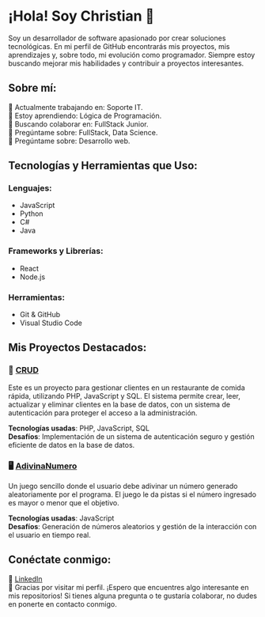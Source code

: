# ¡Hola! Soy Christian 👋

Soy un desarrollador de software apasionado por crear soluciones tecnológicas. En mi perfil de GitHub encontrarás mis proyectos, mis aprendizajes y, sobre todo, mi evolución como programador. Siempre estoy buscando mejorar mis habilidades y contribuir a proyectos interesantes.

## Sobre mí:

🔭 Actualmente trabajando en: Soporte IT.  
🌱 Estoy aprendiendo: Lógica de Programación.  
👯 Buscando colaborar en: FullStack Junior.  
🤔 Pregúntame sobre: FullStack, Data Science.  
💬 Pregúntame sobre: Desarrollo web.

## Tecnologías y Herramientas que Uso:

### Lenguajes:
- JavaScript
- Python
- C#
- Java

### Frameworks y Librerías:
- React
- Node.js

### Herramientas:
- Git & GitHub
- Visual Studio Code

## Mis Proyectos Destacados:

### 🚀 [CRUD](https://chrisbaroneyt.github.io/CRUD/)
Este es un proyecto para gestionar clientes en un restaurante de comida rápida, utilizando PHP, JavaScript y SQL. El sistema permite crear, leer, actualizar y eliminar clientes en la base de datos, con un sistema de autenticación para proteger el acceso a la administración.

**Tecnologías usadas**: PHP, JavaScript, SQL  
**Desafíos**: Implementación de un sistema de autenticación seguro y gestión eficiente de datos en la base de datos.

### 🖥️ [AdivinaNumero](https://chrisbaroneyt.github.io/AdivinaNumero/)
Un juego sencillo donde el usuario debe adivinar un número generado aleatoriamente por el programa. El juego le da pistas si el número ingresado es mayor o menor que el objetivo.

**Tecnologías usadas**: JavaScript  
**Desafíos**: Generación de números aleatorios y gestión de la interacción con el usuario en tiempo real.

## Conéctate conmigo:

💼 [LinkedIn](https://www.linkedin.com/in/tu-enlace)  
🎉 Gracias por visitar mi perfil. ¡Espero que encuentres algo interesante en mis repositorios! Si tienes alguna pregunta o te gustaría colaborar, no dudes en ponerte en contacto conmigo.
